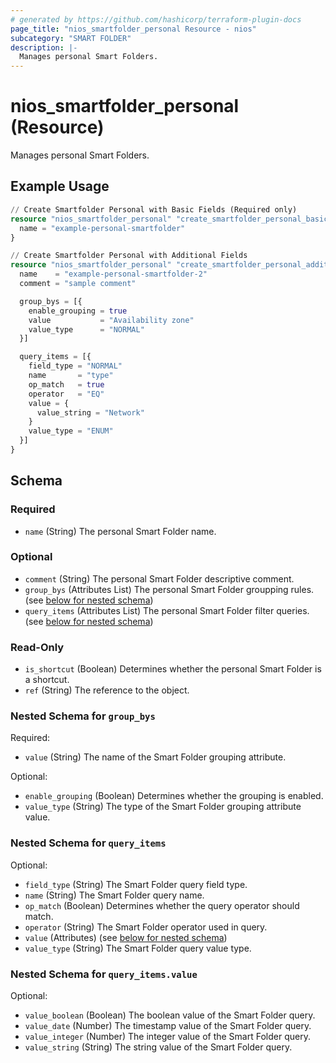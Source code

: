 ```yaml
---
# generated by https://github.com/hashicorp/terraform-plugin-docs
page_title: "nios_smartfolder_personal Resource - nios"
subcategory: "SMART FOLDER"
description: |-
  Manages personal Smart Folders.
---
```


# nios_smartfolder_personal (Resource)

Manages personal Smart Folders.

## Example Usage

```terraform
// Create Smartfolder Personal with Basic Fields (Required only)
resource "nios_smartfolder_personal" "create_smartfolder_personal_basic" {
  name = "example-personal-smartfolder"
}

// Create Smartfolder Personal with Additional Fields
resource "nios_smartfolder_personal" "create_smartfolder_personal_additional" {
  name    = "example-personal-smartfolder-2"
  comment = "sample comment"

  group_bys = [{
    enable_grouping = true
    value           = "Availability zone"
    value_type      = "NORMAL"
  }]

  query_items = [{
    field_type = "NORMAL"
    name       = "type"
    op_match   = true
    operator   = "EQ"
    value = {
      value_string = "Network"
    }
    value_type = "ENUM"
  }]
}
```

<!-- schema generated by tfplugindocs -->
## Schema

### Required

- `name` (String) The personal Smart Folder name.

### Optional

- `comment` (String) The personal Smart Folder descriptive comment.
- `group_bys` (Attributes List) The personal Smart Folder groupping rules. (see [below for nested schema](#nestedatt--group_bys))
- `query_items` (Attributes List) The personal Smart Folder filter queries. (see [below for nested schema](#nestedatt--query_items))

### Read-Only

- `is_shortcut` (Boolean) Determines whether the personal Smart Folder is a shortcut.
- `ref` (String) The reference to the object.

<a id="nestedatt--group_bys"></a>
### Nested Schema for `group_bys`

Required:

- `value` (String) The name of the Smart Folder grouping attribute.

Optional:

- `enable_grouping` (Boolean) Determines whether the grouping is enabled.
- `value_type` (String) The type of the Smart Folder grouping attribute value.


<a id="nestedatt--query_items"></a>
### Nested Schema for `query_items`

Optional:

- `field_type` (String) The Smart Folder query field type.
- `name` (String) The Smart Folder query name.
- `op_match` (Boolean) Determines whether the query operator should match.
- `operator` (String) The Smart Folder operator used in query.
- `value` (Attributes) (see [below for nested schema](#nestedatt--query_items--value))
- `value_type` (String) The Smart Folder query value type.

<a id="nestedatt--query_items--value"></a>
### Nested Schema for `query_items.value`

Optional:

- `value_boolean` (Boolean) The boolean value of the Smart Folder query.
- `value_date` (Number) The timestamp value of the Smart Folder query.
- `value_integer` (Number) The integer value of the Smart Folder query.
- `value_string` (String) The string value of the Smart Folder query.
